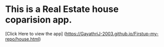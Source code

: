 # This is a Real Estate house coparision app.

[Click Here to view the app] (https://GayathriJ-2003.github.io/Firstup-my-repo/house.html)


